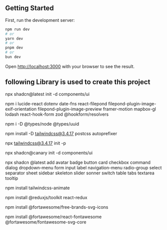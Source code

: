 

## Getting Started

First, run the development server:

```bash
npm run dev
# or
yarn dev
# or
pnpm dev
# or
bun dev
```

Open [http://localhost:3000](http://localhost:3000) with your browser to see the result.


## following Library is used to create this project 

npx shadcn@latest init -d components/ui

npm i lucide-react dotenv date-fns react-filepond filepond-plugin-image-exif-orientation filepond-plugin-image-preview framer-motion mapbox-gl lodash react-hook-form zod @hookform/resolvers

npm i -D @types/node @types/uuid   
  
npm install -D tailwindcss@3.4.17 postcss autoprefixer
 
npx tailwindcss@3.4.17 init -p
 
npx shadcn@canary init -d components/ui

npx shadcn @latest add avatar badge button card checkbox command dialog  dropdown-menu form input label navigation-menu radio-group select separator sheet sidebar skeleton slider sonner switch  table tabs textarea tooltip

npm install tailwindcss-animate

npm install @reduxjs/toolkit react-redux

npm install @fortawesome/free-brands-svg-icons

npm install @fortawesome/react-fontawesome @fortawesome/fontawesome-svg-core

